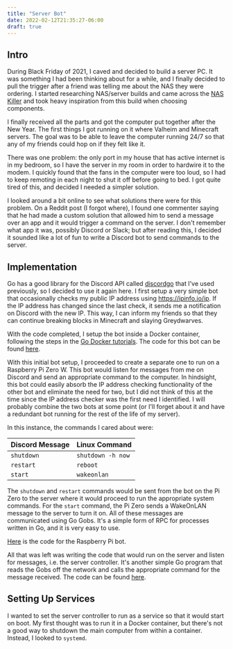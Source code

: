 ```yaml
---
title: "Server Bot"
date: 2022-02-12T21:35:27-06:00
draft: true
---
```


## Intro
During Black Friday of 2021, I caved and decided to build a server PC. It was something I had been thinking about for a while, and I finally decided to pull the trigger after a friend was telling me about the NAS they were ordering. I started researching NAS/server builds and came across the [NAS Killer](https://www.serverbuilds.net/the-original-nas-killer-v10) and took heavy inspiration from this build when choosing components.

I finally received all the parts and got the computer put together after the New Year. The first things I got running on it where Valheim and Minecraft servers. The goal was to be able to leave the computer running 24/7 so that any of my friends could hop on if they felt like it.

There was one problem: the only port in my house that has active internet is in my bedroom, so I have the server in my room in order to hardwire it to the modem. I quickly found that the fans in the computer were too loud, so I had to keep remoting in each night to shut it off before going to bed. I got quite tired of this, and decided I needed a simpler solution.

I looked around a bit online to see what solutions there were for this problem. On a Reddit post (I forgot where), I found one commenter saying that he had made a custom solution that allowed him to send a message over an app and it would trigger a command on the server. I don't remember what app it was, possibly Discord or Slack; but after reading this, I decided it sounded like a lot of fun to write a Discord bot to send commands to the server.

## Implementation
Go has a good library for the Discord API called [discordgo](https://github.com/bwmarrin/discordgo) that I've used previously, so I decided to use it again here. I first setup a very simple bot that occasionally checks my public IP address using https://ipinfo.io/ip. If the IP address has changed since the last check, it sends me a notification on Discord with the new IP. This way, I can inform my friends so that they can continue breaking blocks in Minecraft and slaying Greydwarves.

With the code completed, I setup the bot inside a Docker container, following the steps in the [Go Docker tutorials](https://docs.docker.com/language/golang/build-images/). The code for this bot can be found [here](). <!--Link to a static .txt file with the code-->

With this initial bot setup, I proceeded to create a separate one to run on a Raspberry Pi Zero W. This bot would listen for messages from me on Discord and send an appropriate command to the computer. In hindsight, this bot could easily absorb the IP address checking functionality of the other bot and eliminate the need for two, but I did not think of this at the time since the IP address checker was the first need I identified. I will probably combine the two bots at some point (or I'll forget about it and have a redundant bot running for the rest of the life of my server).

In this instance, the commands I cared about were:

| Discord Message | Linux Command     |
|-----------------|-------------------|
| `shutdown`      | `shutdown -h now` |
| `restart`       | `reboot`          |
| `start`         | `wakeonlan`       |

The `shutdown` and `restart` commands would be sent from the bot on the Pi Zero to the server where it would proceed to run the appropriate system commands. For the `start` command, the Pi Zero sends a WakeOnLAN message to the server to turn it on. All of these messages are communicated using Go Gobs. It's a simple form of RPC for processes written in Go, and it is very easy to use.

[Here]() is the code for the Raspberry Pi bot.

All that was left was writing the code that would run on the server and listen for messages, i.e. the server controller. It's another simple Go program that reads the Gobs off the network and calls the appropriate command for the message received. The code can be found [here]().

## Setting Up Services

I wanted to set the server controller to run as a service so that it would start on boot. My first thought was to run it in a Docker container, but there's not a good way to shutdown the main computer from within a container. Instead, I looked to `systemd`.
